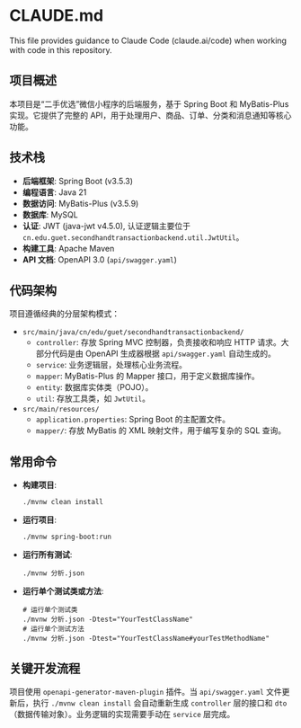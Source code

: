 # CLAUDE.md

This file provides guidance to Claude Code (claude.ai/code) when working with code in this repository.

## 项目概述

本项目是“二手优选”微信小程序的后端服务，基于 Spring Boot 和 MyBatis-Plus 实现。它提供了完整的 API，用于处理用户、商品、订单、分类和消息通知等核心功能。

## 技术栈

- **后端框架**: Spring Boot (v3.5.3)
- **编程语言**: Java 21
- **数据访问**: MyBatis-Plus (v3.5.9)
- **数据库**: MySQL
- **认证**: JWT (java-jwt v4.5.0), 认证逻辑主要位于 `cn.edu.guet.secondhandtransactionbackend.util.JwtUtil`。
- **构建工具**: Apache Maven
- **API 文档**: OpenAPI 3.0 (`api/swagger.yaml`)

## 代码架构

项目遵循经典的分层架构模式：

- `src/main/java/cn/edu/guet/secondhandtransactionbackend/`
  - `controller`: 存放 Spring MVC 控制器，负责接收和响应 HTTP 请求。大部分代码是由 OpenAPI 生成器根据 `api/swagger.yaml` 自动生成的。
  - `service`: 业务逻辑层，处理核心业务流程。
  - `mapper`: MyBatis-Plus 的 Mapper 接口，用于定义数据库操作。
  - `entity`: 数据库实体类（POJO）。
  - `util`: 存放工具类，如 `JwtUtil`。
- `src/main/resources/`
  - `application.properties`: Spring Boot 的主配置文件。
  - `mapper/`: 存放 MyBatis 的 XML 映射文件，用于编写复杂的 SQL 查询。

## 常用命令

- **构建项目**:
  ```shell
  ./mvnw clean install
  ```

- **运行项目**:
  ```shell
  ./mvnw spring-boot:run
  ```

- **运行所有测试**:
  ```shell
  ./mvnw 分析.json
  ```

- **运行单个测试类或方法**:
  ```shell
  # 运行单个测试类
  ./mvnw 分析.json -Dtest="YourTestClassName"
  # 运行单个测试方法
  ./mvnw 分析.json -Dtest="YourTestClassName#yourTestMethodName"
  ```

## 关键开发流程

项目使用 `openapi-generator-maven-plugin` 插件。当 `api/swagger.yaml` 文件更新后，执行 `./mvnw clean install` 会自动重新生成 `controller` 层的接口和 `dto`（数据传输对象）。业务逻辑的实现需要手动在 `service` 层完成。
